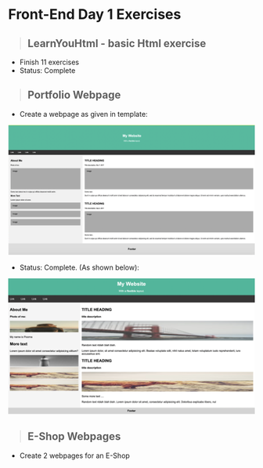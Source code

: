 # **Front-End Day 1 Exercises**

> ## LearnYouHtml - basic Html exercise
* Finish 11 exercises
* Status: Complete

> ## Portfolio Webpage 
* Create a webpage as given in template: <br>
<img src="./Screenshots/Template.png">

* Status: Complete. (As shown below):
<img src="./Screenshots/Portfolio page.png">

> ## E-Shop Webpages
* Create 2 webpages for an E-Shop 